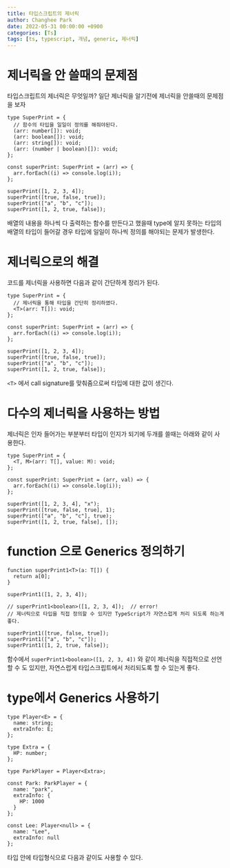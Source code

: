 ```yaml
---
title: 타입스크립트의 제너릭
author: Changhee Park
date: 2022-05-31 00:00:00 +0900
categories: [Ts]
tags: [ts, typescript, 개념, generic, 제너릭]
---
```


# 제너릭을 안 쓸때의 문제점

타입스크립트의 제너릭은 무엇일까? 일단 제너릭을 알기전에 제너릭을 안쓸때의 문제점을 보자

```tsx
type SuperPrint = {
  // 함수의 타입을 일일이 정의를 해줘야된다.
  (arr: number[]): void;
  (arr: boolean[]): void;
  (arr: string[]): void;
  (arr: (number | boolean)[]): void;
};

const superPrint: SuperPrint = (arr) => {
  arr.forEach((i) => console.log(i));
};

superPrint([1, 2, 3, 4]);
superPrint([true, false, true]);
superPrint(["a", "b", "c"]);
superPrint([1, 2, true, false]);
```

배열의 내용을 하나씩 다 출력하는 함수를 만든다고 했을때 type에 알지 못하는 타입의 배열의 타입이 들어갈 경우 타입에 일일이 하나씩 정의를 해야되는 문제가 발생한다.

# 제너릭으로의 해결

코드를 제너릭을 사용하면 다음과 같이 간단하게 정리가 된다.

```tsx
type SuperPrint = {
  // 제너릭을 통해 타입을 간단히 정리하였다.
  <T>(arr: T[]): void;
};

const superPrint: SuperPrint = (arr) => {
  arr.forEach((i) => console.log(i));
};

superPrint([1, 2, 3, 4]);
superPrint([true, false, true]);
superPrint(["a", "b", "c"]);
superPrint([1, 2, true, false]);
```

`<T>` 에서 call signature를 맞춰줌으로써 타입에 대한 값이 생긴다.

# 다수의 제너릭을 사용하는 방법

제너릭은 인자 들어가는 부분부터 타입이 인지가 되기에 두개를 쓸때는 아래와 같이 사용한다.

```tsx
type SuperPrint = {
  <T, M>(arr: T[], value: M): void;
};

const superPrint: SuperPrint = (arr, val) => {
  arr.forEach((i) => console.log(i));
};

superPrint([1, 2, 3, 4], "x");
superPrint([true, false, true], 1);
superPrint(["a", "b", "c"], true);
superPrint([1, 2, true, false], []);
```

# function 으로 Generics 정의하기

```tsx
function superPrint1<T>(a: T[]) {
  return a[0];
}

superPrint1([1, 2, 3, 4]);

// superPrint1<boolean>([1, 2, 3, 4]);  // error!
// 제너릭으로 타입을 직접 정의할 수 있지만 TypeScript가 자연스럽게 처리 되도록 하는게 좋다.

superPrint1([true, false, true]);
superPrint1(["a", "b", "c"]);
superPrint1([1, 2, true, false]);
```

함수에서 `superPrint1<boolean>([1, 2, 3, 4])` 와 같이 제너릭을 직접적으로 선언할 수 도 있지만, 자연스럽게 타입스크립트에서 처리되도록 할 수 있는게 좋다.

# type에서 Generics 사용하기

```tsx
type Player<E> = {
  name: string;
  extraInfo: E;
};

type Extra = {
  HP: number;
};

type ParkPlayer = Player<Extra>;

const Park: ParkPlayer = {
  name: "park",
  extraInfo: {
    HP: 1000
  }
};

const Lee: Player<null> = {
  name: "Lee",
  extraInfo: null
};
```

타입 안에 타입형식으로 다음과 같이도 사용할 수 있다.
